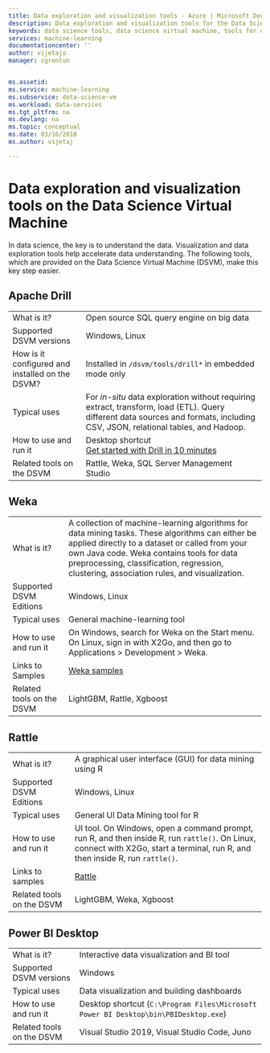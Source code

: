 ```yaml
---
title: Data exploration and visualization tools - Azure | Microsoft Docs
description: Data exploration and visualization tools for the Data Science Virtual Machine.
keywords: data science tools, data science virtual machine, tools for data science, linux data science
services: machine-learning
documentationcenter: ''
author: vijetajo
manager: cgronlun


ms.assetid: 
ms.service: machine-learning
ms.subservice: data-science-vm
ms.workload: data-services
ms.tgt_pltfrm: na
ms.devlang: na
ms.topic: conceptual
ms.date: 03/16/2018
ms.author: vijetaj

---
```


# Data exploration and visualization tools on the Data Science Virtual Machine

In data science, the key is to understand the data. Visualization and data exploration tools help accelerate data understanding. The following tools, which are provided on the Data Science Virtual Machine (DSVM), make this key step easier.

## Apache Drill
|    |           |
| ------------- | ------------- |
| What is it?   | Open source SQL query engine on big data    |
| Supported DSVM versions      | Windows, Linux  |
| How is it configured and installed on the DSVM?      |  Installed in `/dsvm/tools/drill*` in embedded mode only   |
| Typical uses      |  For *in-situ* data exploration without requiring extract, transform, load (ETL). Query different data sources and formats, including CSV, JSON, relational tables, and Hadoop.     |
| How to use and run it      | Desktop shortcut  <br/> [Get started with Drill in 10 minutes](https://drill.apache.org/docs/drill-in-10-minutes/)  |
| Related tools on the DSVM      |   Rattle, Weka, SQL Server Management Studio      |

## Weka
|    |           |
| ------------- | ------------- |
| What is it?   |  A collection of machine-learning algorithms for data mining tasks. These algorithms can either be applied directly to a dataset or called from your own Java code. Weka contains tools for data preprocessing, classification, regression, clustering, association rules, and visualization. |
| Supported DSVM Editions     | Windows, Linux     |
| Typical uses      | General machine-learning tool     |
| How to use and run it      | On Windows, search for Weka on the Start menu. On Linux, sign in with X2Go, and then go to Applications > Development > Weka. |
| Links to Samples      | [Weka samples](https://www.cs.waikato.ac.nz/ml/weka/documentation.html) |
| Related tools on the DSVM      |LightGBM, Rattle, Xgboost   |

## Rattle
|    |           |
| ------------- | ------------- |
| What is it?   |   A graphical user interface (GUI) for data mining using R   |
| Supported DSVM Editions     | Windows, Linux     |
| Typical uses      | General UI Data Mining tool for R    |
| How to use and run it      | UI tool. On Windows, open a command prompt, run R, and then inside R, run `rattle()`. On Linux, connect with X2Go, start a terminal, run R, and then inside R, run `rattle()`. |
| Links to samples      | [Rattle](https://togaware.com/onepager/) |
| Related tools on the DSVM      |LightGBM, Weka, Xgboost   |

## Power BI Desktop 
|    |           |
| ------------- | ------------- |
| What is it?   | Interactive data visualization and BI tool    |
| Supported DSVM versions      | Windows  |
| Typical uses      |  Data visualization and building dashboards   |
| How to use and run it      | Desktop shortcut (`C:\Program Files\Microsoft Power BI Desktop\bin\PBIDesktop.exe`)      |
| Related tools on the DSVM      |   Visual Studio 2019, Visual Studio Code, Juno      |

